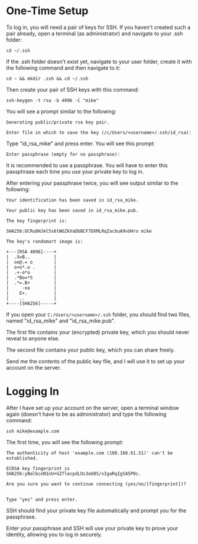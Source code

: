 # One-Time Setup

To log in, you will need a pair of keys for SSH. If you haven't created such a pair already, open a terminal (as administrator) and navigate to your .ssh folder:

```
cd ~/.ssh
```

If the .ssh folder doesn't exist yet, navigate to your user folder, create it with the following command and then navigate to it:

```
cd ~ && mkdir .ssh && cd ~/.ssh
```

Then create your pair of SSH keys with this command:

```
ssh-keygen -t rsa -b 4096 -C "mike"
```

You will see a prompt similar to the following:

```
Generating public/private rsa key pair.

Enter file in which to save the key (/c/Users/<username>/.ssh/id_rsa): 
```

Type "id_rsa_mike" and press enter. You will see this prompt: 

```
Enter passphrase (empty for no passphrase): 
```

It is recommended to use a passphrase. You will have to enter this passphrase each time you use your private key to log in.

After entering your passphrase twice, you will see output similar to the following:

```
Your identification has been saved in id_rsa_mike.

Your public key has been saved in id_rsa_mike.pub.

The key fingerprint is:

SHA256:OCRu8HJml5s6tWGZkVaDbBCF7DXMLRqZacbuA9vUHro mike

The key's randomart image is:

+---[RSA 4096]----+
|  .X=B..         |
|  oo@.= o        |
|  o+o*.o .       |
|  .+-o*o         |
|  .*Bo=*S        |
|  .*=.B+         |
|     -oo         |
|    E+.          |
|    ..           |
+----[SHA256]-----+
```

If you open your `C:/Users/<username>/.ssh` folder, you should find two files, named "id_rsa_mike" and "id_rsa_mike.pub".

The first file contains your (encrypted) private key, which you should never reveal to anyone else. 

The second file contains your public key, which you can share freely.

Send me the contents of the public key file, and I will use it to set up your account on the server.

# Logging In

After I have set up your account on the server, open a terminal window again (doesn't have to be as administrator) and type the following command:

```
ssh mike@example.com
```

The first time, you will see the following prompt:

```
The authenticity of host 'example.com (188.166.61.51)' can't be established.

ECDSA key fingerprint is SHA256:yNalbceN1nU+GZflecpdLOs3oO8S/xIgaRqIgSA5P0c.

Are you sure you want to continue connecting (yes/no/[fingerprint])?


Type "yes" and press enter. 
```

SSH should find your private key file automatically and prompt you for the passphrase.

Enter your passphrase and SSH will use your private key to prove your identity, allowing you to log in securely.

